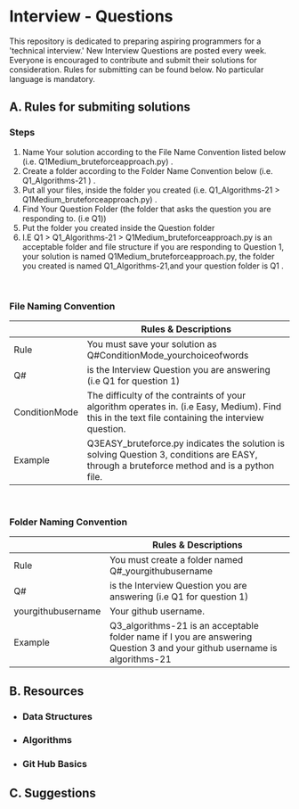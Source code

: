 # Interview - Questions
This repository is dedicated to preparing aspiring programmers for a 'technical interview.' New Interview Questions are posted every week. Everyone is encouraged to contribute and submit their solutions for consideration. Rules for submitting can be found below. No particular language is mandatory.


## A. Rules for submiting solutions

### Steps
1. Name Your solution according to the File Name Convention listed below (i.e. Q1Medium_bruteforceapproach.py) .
2. Create a folder according to the Folder Name Convention below (i.e. Q1_Algorithms-21 ) .
3. Put all your files, inside the folder you created (i.e. Q1_Algorithms-21 > Q1Medium_bruteforceapproach.py) .
4. Find Your Question Folder (the folder that asks the question you are responding to. (i.e Q1))
4. Put the folder you created inside the Question folder
5. I.E Q1 > Q1_Algorithms-21 > Q1Medium_bruteforceapproach.py is an acceptable folder and file structure if you are responding to Question 1, your solution is named Q1Medium_bruteforceapproach.py, the folder you created is named Q1_Algorithms-21,and your question folder is Q1 .

<br>

###  File Naming Convention
<br> | Rules & Descriptions
------------ | -------------
Rule | You must save your solution as Q#ConditionMode_yourchoiceofwords
Q# | is the Interview Question you are answering (i.e Q1 for question 1)
ConditionMode | The difficulty of the contraints of your algorithm operates in. (i.e Easy, Medium). Find this in the text file containing the interview question.
Example |Q3EASY_bruteforce.py indicates the solution is solving Question 3, conditions are EASY, through a bruteforce method and is a python file. 

<br>

###  Folder Naming Convention
<br> | Rules & Descriptions
------------ | -------------
Rule | You must create a folder named Q#_yourgithubusername
Q# | is the Interview Question you are answering (i.e Q1 for question 1)
yourgithubusername | Your github username. 
Example |Q3_algorithms-21 is an acceptable folder name if I you are answering Question 3 and your github username is algorithms-21



## B. Resources
* ### Data Structures
* ### Algorithms
* ### Git Hub Basics


## C. Suggestions 

